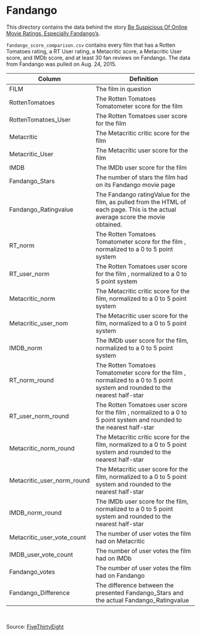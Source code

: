 # Fandango

This directory contains the data behind the story [Be Suspicious Of Online Movie Ratings, Especially Fandango’s](http://fivethirtyeight.com/features/fandango-movies-ratings/).

`fandango_score_comparison.csv` contains every film that has a Rotten Tomatoes rating, a RT User rating, a Metacritic score, a Metacritic User score, and IMDb score, and at least 30 fan reviews on Fandango. The data from Fandango was pulled on Aug. 24, 2015.

Column | Definition
--- | -----------
FILM | The film in question
RottenTomatoes | The Rotten Tomatoes Tomatometer score  for the film
RottenTomatoes_User | The Rotten Tomatoes user score for the film
Metacritic | The Metacritic critic score for the film
Metacritic_User | The Metacritic user score for the film
IMDB | The IMDb user score for the film
Fandango_Stars | The number of stars the film had on its Fandango movie page
Fandango_Ratingvalue | The Fandango ratingValue for the film, as pulled from the HTML of each page. This is the actual average score the movie obtained.
RT_norm | The Rotten Tomatoes Tomatometer score  for the film , normalized to a 0 to 5 point system
RT_user_norm | The Rotten Tomatoes user score for the film , normalized to a 0 to 5 point system
Metacritic_norm | The Metacritic critic score for the film, normalized to a 0 to 5 point system
Metacritic_user_nom | The Metacritic user score for the film, normalized to a 0 to 5 point system
IMDB_norm | The IMDb user score for the film, normalized to a 0 to 5 point system
RT_norm_round | The Rotten Tomatoes Tomatometer score  for the film , normalized to a 0 to 5 point system and rounded to the nearest half-star
RT_user_norm_round | The Rotten Tomatoes user score for the film , normalized to a 0 to 5 point system and rounded to the nearest half-star
Metacritic_norm_round | The Metacritic critic score for the film, normalized to a 0 to 5 point system and rounded to the nearest half-star
Metacritic_user_norm_round | The Metacritic user score for the film, normalized to a 0 to 5 point system and rounded to the nearest half-star
IMDB_norm_round | The IMDb user score for the film, normalized to a 0 to 5 point system and rounded to the nearest half-star
Metacritic_user_vote_count | The number of user votes the film had on Metacritic
IMDB_user_vote_count | The number of user votes the film had on IMDb
Fandango_votes | The number of user votes the film had on Fandango
Fandango_Difference | The difference between the presented Fandango_Stars and the actual Fandango_Ratingvalue

<br>

Source: [FiveThirtyEight](https://github.com/fivethirtyeight/data)
